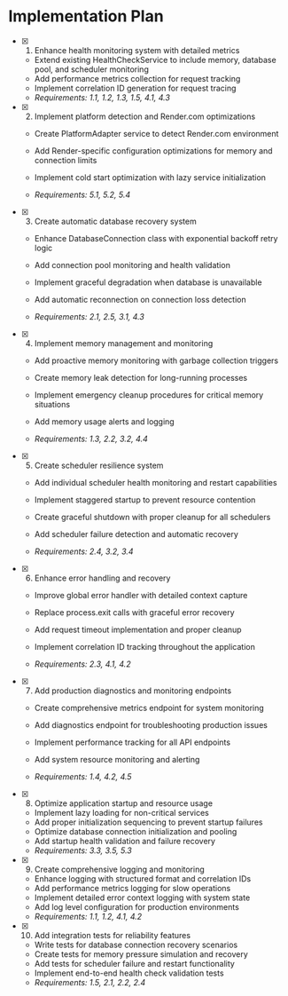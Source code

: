 # Implementation Plan

- [x] 1. Enhance health monitoring system with detailed metrics

  - Extend existing HealthCheckService to include memory, database pool, and scheduler monitoring
  - Add performance metrics collection for request tracking
  - Implement correlation ID generation for request tracing
  - _Requirements: 1.1, 1.2, 1.3, 1.5, 4.1, 4.3_

- [x] 2. Implement platform detection and Render.com optimizations

  - Create PlatformAdapter service to detect Render.com environment
  - Add Render-specific configuration optimizations for memory and connection limits
  - Implement cold start optimization with lazy service initialization

  - _Requirements: 5.1, 5.2, 5.4_

- [x] 3. Create automatic database recovery system

  - Enhance DatabaseConnection class with exponential backoff retry logic
  - Add connection pool monitoring and health validation

  - Implement graceful degradation when database is unavailable
  - Add automatic reconnection on connection loss detection
  - _Requirements: 2.1, 2.5, 3.1, 4.3_

- [x] 4. Implement memory management and monitoring

  - Add proactive memory monitoring with garbage collection triggers

  - Create memory leak detection for long-running processes
  - Implement emergency cleanup procedures for critical memory situations
  - Add memory usage alerts and logging
  - _Requirements: 1.3, 2.2, 3.2, 4.4_

- [x] 5. Create scheduler resilience system

  - Add individual scheduler health monitoring and restart capabilities
  - Implement staggered startup to prevent resource contention
  - Create graceful shutdown with proper cleanup for all schedulers

  - Add scheduler failure detection and automatic recovery
  - _Requirements: 2.4, 3.2, 3.4_

- [x] 6. Enhance error handling and recovery

  - Improve global error handler with detailed context capture
  - Replace process.exit calls with graceful error recovery
  - Add request timeout implementation and proper cleanup

  - Implement correlation ID tracking throughout the application
  - _Requirements: 2.3, 4.1, 4.2_

- [x] 7. Add production diagnostics and monitoring endpoints

  - Create comprehensive metrics endpoint for system monitoring

  - Add diagnostics endpoint for troubleshooting production issues
  - Implement performance tracking for all API endpoints
  - Add system resource monitoring and alerting
  - _Requirements: 1.4, 4.2, 4.5_

- [x] 8. Optimize application startup and resource usage


  - Implement lazy loading for non-critical services
  - Add proper initialization sequencing to prevent startup failures
  - Optimize database connection initialization and pooling
  - Add startup health validation and failure recovery
  - _Requirements: 3.3, 3.5, 5.3_

- [x] 9. Create comprehensive logging and monitoring

  - Enhance logging with structured format and correlation IDs
  - Add performance metrics logging for slow operations
  - Implement detailed error context logging with system state
  - Add log level configuration for production environments
  - _Requirements: 1.1, 1.2, 4.1, 4.2_

- [x] 10. Add integration tests for reliability features
  - Write tests for database connection recovery scenarios
  - Create tests for memory pressure simulation and recovery
  - Add tests for scheduler failure and restart functionality
  - Implement end-to-end health check validation tests
  - _Requirements: 1.5, 2.1, 2.2, 2.4_
